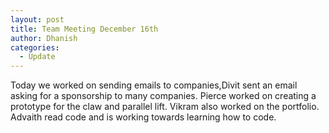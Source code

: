 ```yaml
---
layout: post
title: Team Meeting December 16th
author: Dhanish
categories:
  - Update
---
```

 Today we worked on sending emails to companies,Divit sent an email asking for a sponsorship to many companies. Pierce worked on creating a prototype for the claw and parallel lift. Vikram also worked on the portfolio. Advaith read code and is working towards learning how to code.